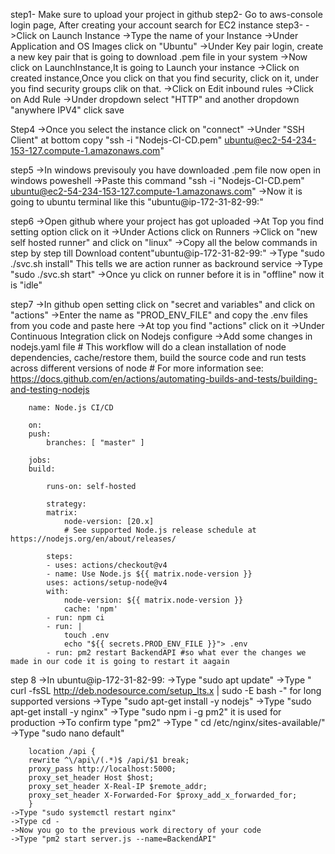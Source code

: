 step1-
	Make sure to upload your project in github
step2-
	Go to aws-console login page, After creating your account search for EC2 instance
step3-
	->Click on Launch Instance
	->Type the name of your Instance
	->Under Application and OS Images click on "Ubuntu"
	->Under Key pair login, create a new key pair that is going to download .pem file in your system
	->Now click on LaunchInstance,It is going to Launch your instance
	->Click on created instance,Once you click on that you find security, click on it, under you find security groups clik on that.
	->Click on Edit inbound rules
	->Click on Add Rule
	->Under dropdown select "HTTP" and another dropdown "anywhere IPV4" click save

Step4
	->Once you select the instance click on "connect"
	->Under "SSH Client" at bottom copy "ssh -i "Nodejs-CI-CD.pem" ubuntu@ec2-54-234-153-127.compute-1.amazonaws.com"

step5
	->In windows previsouly you have downloaded .pem file now open in windows poweshell
	->Paste this command "ssh -i "Nodejs-CI-CD.pem" ubuntu@ec2-54-234-153-127.compute-1.amazonaws.com" 
	->Now it is going to ubuntu terminal like this "ubuntu@ip-172-31-82-99:"

step6
	->Open github where your project has got uploaded
	->At Top you find setting option click on it
	->Under Actions click on Runners
	->Click on "new self hosted runner" and click on "linux"
	->Copy all the below commands in step by step till Download content"ubuntu@ip-172-31-82-99:"
	->Type "sudo ./svc.sh install" This tells we are action runner as backround service
	->Type "sudo ./svc.sh start"
	->Once yu click on runner before it is in "offline" now it is "idle"

step7
	->In github open setting click on "secret and variables" and click on "actions"
	->Enter the name as "PROD_ENV_FILE" and copy the .env files from you code and paste here
	->At top you find "actions" click on it
	->Under Continuous Integration click on Nodejs configure
	->Add some changes in nodejs.yaml file
		# This workflow will do a clean installation of node dependencies, cache/restore them, build the source code and run tests across different versions of node
		# For more information see: https://docs.github.com/en/actions/automating-builds-and-tests/building-and-testing-nodejs

		name: Node.js CI/CD

		on:
		push:
			branches: [ "master" ]

		jobs:
		build:

			runs-on: self-hosted

			strategy:
			matrix:
				node-version: [20.x]
				# See supported Node.js release schedule at https://nodejs.org/en/about/releases/

			steps:
			- uses: actions/checkout@v4
			- name: Use Node.js ${{ matrix.node-version }}
			uses: actions/setup-node@v4
			with:
				node-version: ${{ matrix.node-version }}
				cache: 'npm'
			- run: npm ci
			- run: |
				touch .env
				echo "${{ secrets.PROD_ENV_FILE }}"> .env
			- run: pm2 restart BackendAPI #so what ever the changes we made in our code it is going to restart it aagain 


step 8
	->In ubuntu@ip-172-31-82-99:
	->Type "sudo apt update"
	->Type " curl -fsSL http://deb.nodesource.com/setup_lts.x | sudo -E bash -" for long supported versions
	->Type "sudo apt-get install -y nodejs"
	->Type "sudo apt-get install -y nginx"
	->Type "sudo npm i -g pm2" it is used for production
	->To confirm type "pm2"
	->Type " cd /etc/nginx/sites-available/"
	->Type "sudo nano default"
		
        location /api {
        rewrite ^\/api\/(.*)$ /api/$1 break;
        proxy_pass http://localhost:5000;
        proxy_set_header Host $host;
        proxy_set_header X-Real-IP $remote_addr;
        proxy_set_header X-Forwarded-For $proxy_add_x_forwarded_for;
        }
	->Type "sudo systemctl restart nginx"
	->Type cd -
	->Now you go to the previous work directory of your code
	->Type "pm2 start server.js --name=BackendAPI"


